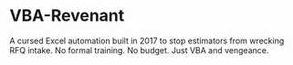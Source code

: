 # VBA-Revenant
A cursed Excel automation built in 2017 to stop estimators from wrecking RFQ intake. No formal training. No budget. Just VBA and vengeance.
